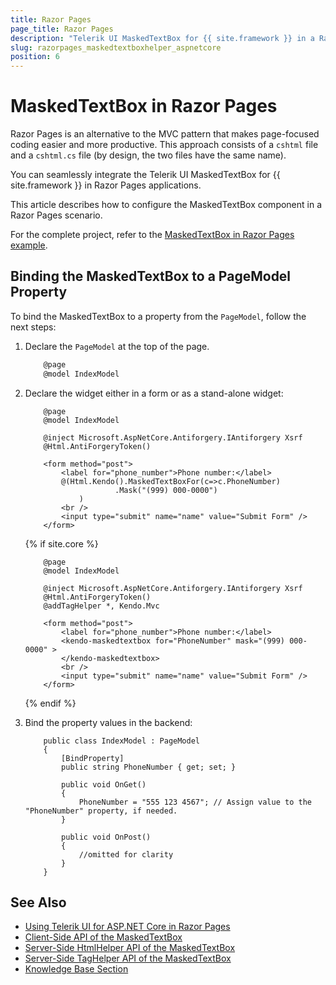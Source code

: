 ```yaml
---
title: Razor Pages
page_title: Razor Pages
description: "Telerik UI MaskedTextBox for {{ site.framework }} in a RazorPages application."
slug: razorpages_maskedtextboxhelper_aspnetcore
position: 6
---
```


# MaskedTextBox in Razor Pages

Razor Pages is an alternative to the MVC pattern that makes page-focused coding easier and more productive. This approach consists of a `cshtml` file and a `cshtml.cs` file (by design, the two files have the same name). 

You can seamlessly integrate the Telerik UI MaskedTextBox for {{ site.framework }} in Razor Pages applications.

This article describes how to configure the MaskedTextBox component in a Razor Pages scenario.

For the complete project, refer to the [MaskedTextBox in Razor Pages example](https://github.com/telerik/ui-for-aspnet-core-examples/blob/master/Telerik.Examples.RazorPages/Telerik.Examples.RazorPages/Pages/MaskedTextBox/MaskedTextBoxEditing.cshtml).

## Binding the MaskedTextBox to a PageModel Property

To bind the MaskedTextBox to a property from the `PageModel`, follow the next steps:

1. Declare the `PageModel` at the top of the page.

    ```C#
        @page
        @model IndexModel
    ```

1. Declare the widget either in a form or as a stand-alone widget:


    ```HtmlHelper
        @page
        @model IndexModel

        @inject Microsoft.AspNetCore.Antiforgery.IAntiforgery Xsrf
        @Html.AntiForgeryToken()

        <form method="post">
            <label for="phone_number">Phone number:</label>
            @(Html.Kendo().MaskedTextBoxFor(c=>c.PhoneNumber)
                        .Mask("(999) 000-0000")
                )
            <br />
            <input type="submit" name="name" value="Submit Form" />
        </form>
    ```
    {% if site.core %}
    ```TagHelper
        @page
        @model IndexModel

        @inject Microsoft.AspNetCore.Antiforgery.IAntiforgery Xsrf
        @Html.AntiForgeryToken()
        @addTagHelper *, Kendo.Mvc

        <form method="post">
            <label for="phone_number">Phone number:</label>
            <kendo-maskedtextbox for="PhoneNumber" mask="(999) 000-0000" >
            </kendo-maskedtextbox>
            <br />
            <input type="submit" name="name" value="Submit Form" />
        </form>
    ```
    {% endif %}

1. Bind the property values in the backend:

    ```
        public class IndexModel : PageModel
        {
            [BindProperty]
            public string PhoneNumber { get; set; }

            public void OnGet()
            {
                PhoneNumber = "555 123 4567"; // Assign value to the "PhoneNumber" property, if needed.
            }

            public void OnPost()
            {
                //omitted for clarity
            }
        }
    ```

## See Also

* [Using Telerik UI for ASP.NET Core in Razor Pages](https://docs.telerik.com/aspnet-core/getting-started/razor-pages#using-telerik-ui-for-aspnet-core-in-razor-pages)
* [Client-Side API of the MaskedTextBox](https://docs.telerik.com/kendo-ui/api/javascript/ui/maskedtextbox)
* [Server-Side HtmlHelper API of the MaskedTextBox](/api/maskedtextbox)
* [Server-Side TagHelper API of the MaskedTextBox](/api/taghelpers/maskedtextbox)
* [Knowledge Base Section](/knowledge-base)

